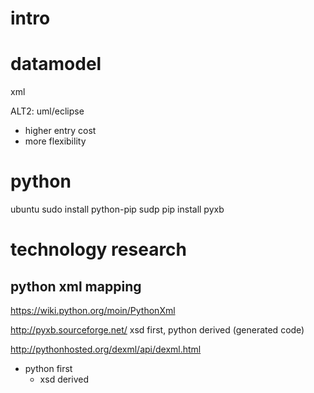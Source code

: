 

# intro

# datamodel

xml

ALT2: uml/eclipse
- higher entry cost
- more flexibility




# python

ubuntu
sudo install python-pip
sudp pip install pyxb



# technology research

## python xml mapping
https://wiki.python.org/moin/PythonXml

http://pyxb.sourceforge.net/
xsd first, python derived (generated code)

http://pythonhosted.org/dexml/api/dexml.html
- python first
	- xsd derived


